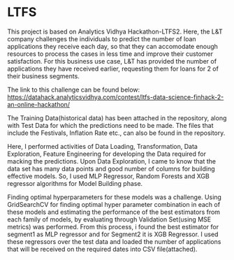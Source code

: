 # LTFS

This project is based on Analytics Vidhya Hackathon-LTFS2. Here, the L&T company challenges the individuals to predict the number of loan applications they receive each day, so that they can accomodate enough resources to process the cases in less time and improve their customer satisfaction.
For this business use case, L&T has provided the number of applications they have received earlier, requesting them for loans for 2 of their business segments.

The link to this challenge can be found below:
https://datahack.analyticsvidhya.com/contest/ltfs-data-science-finhack-2-an-online-hackathon/

The Training Data(historical data) has been attached in the repository, along with Test Data for which the predictions need to be made.
The files that include the Festivals, Inflation Rate etc., can also be found in the repository.

Here, I performed activities of Data Loading, Transformation, Data Exploration, Feature Engineering for developing the Data required for macking the predictions.
Upon Data Exploration, I came to know that the data set has many data points and good number of columns for building effective models. So, I used MLP Regressor, Random Forests and XGB regressor algorithms for Model Building phase.

Finding optimal hyperparameters for these models was a challenge. Using GridSearchCV for finding optimal hyper parameter combination in each of these models and estimating the performance of the best estimators from each family of models, by evaluating through Validation Set(using MSE metrics) was performed.
From this process, i found the best estimator for segment1 as MLP regressor and for Segment2 it is XGB Regressor. I used these regressors over the test data and loaded the number of applications that will be received on the required dates into CSV file(attached).
